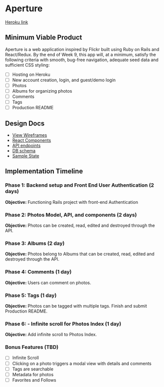 # Aperture

[Heroku link][heroku]

[heroku]: https://aperture-app.herokuapp.com

## Minimum Viable Product

Aperture is a web application inspired by Flickr built using Ruby on Rails and
React/Redux. By the end of Week 9, this app will, at a minimum, satisfy the
following criteria with smooth, bug-free navigation, adequate seed data and
sufficient CSS styling:

- [ ] Hosting on Heroku
- [ ] New account creation, login, and guest/demo login
- [ ] Photos
- [ ] Albums for organizing photos
- [ ] Comments
- [ ] Tags
- [ ] Production README

## Design Docs
* [View Wireframes][wireframes]
* [React Components][components]
* [API endpoints][api-endpoints]
* [DB schema][schema]
* [Sample State][sample-state]

[wireframes]: ./wireframes
[components]: ./component-hierarchy.md
[sample-state]: ./sample-state.md
[api-endpoints]: ./api-endpoints.md
[schema]: ./schema.md

## Implementation Timeline

### Phase 1: Backend setup and Front End User Authentication (2 days)

**Objective:** Functioning Rails project with front-end Authentication

### Phase 2: Photos Model, API, and components (2 days)

**Objective:** Photos can be created, read, edited and destroyed through
the API.

### Phase 3: Albums (2 day)

**Objective:** Photos belong to Albums that can be created, read, edited and destroyed through the API.

### Phase 4: Comments (1 day)

**Objective:** Users can comment on photos.

### Phase 5: Tags (1 day)

**Objective:** Photos can be tagged with multiple tags. Finish and submit Production README.

### Phase 6: - Infinite scroll for Photos Index (1 day)

**Objective:** Add infinite scroll to Photos Index.

### Bonus Features (TBD)
- [ ] Infinite Scroll
- [ ] Clicking on a photo triggers a modal view with details and comments
- [ ] Tags are searchable
- [ ] Metadata for photos
- [ ] Favorites and Follows
